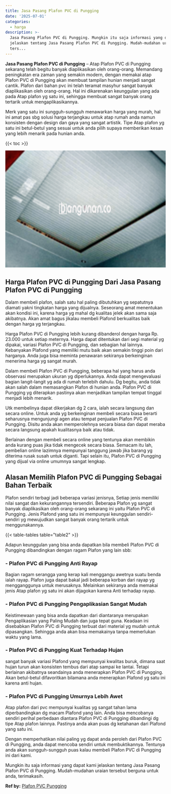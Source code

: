 ```yaml
---
title: Jasa Pasang Plafon PVC di Pungging
date: '2025-07-01'
categories:
  - harga
description: >-
  Jasa Pasang Plafon PVC di Pungging. Mungkin itu saja informasi yang dapat kami
  jelaskan tentang Jasa Pasang Plafon PVC di Pungging. Mudah-mudahan uraian
  ters...
---
```


**Jasa Pasang Plafon PVC di Pungging** – Atap Plafon PVC di Pungging sekarang telah begitu banyak diaplikasikan oleh orang-orang. Memandang peningkatan era zaman yang semakin modern, dengan memakai atap Plafon PVC di Pungging akan membuat tampilan hunian menjadi sangat cantik. Plafon dari bahan pvc ini telah teramat masyhur sangat banyak diaplikasikan oleh orang-orang. Hal ini dikarenakan keunggulan yang ada pada Atap plafon yg satu ini, sehingga membuat sangat banyak orang tertarik untuk mengaplikasikannya.

Merk yang satu ini sungguh-sungguh menawarkan harga yang murah, hal ini amat pas sbg solusi harga terjangkau untuk atap rumah anda namun konsisten dengan design dan gaya yang sangat artistik. Tipe Atap plafon yg satu ini betul-betul yang sesuai untuk anda pilih supaya memberikan kesan yang lebih menarik pada hunian anda.

{{< toc >}}

![Jasa Pasang Plafon PVC di Pungging](/images/flafond-pvc-murah26.png)

## Harga Plafon PVC di Pungging Dari Jasa Pasang Plafon PVC di Pungging

Dalam membeli plafon, salah satu hal paling dibutuhkan yg sepatutnya diamati yakni tingkatan harga yang dijualnya. Seseorang amat menentukan akan kondisi ini, karena harga yg mahal dg kualitas jelek akan sama saja akibatnya. Akan amat bagus jikalau membeli Plafond berkualitas baik dengan harga yg terjangkau.

Harga Plafon PVC di Pungging lebih kurang dibanderol dengan harga Rp. 23.000 untuk setiap meternya. Harga dapat ditentukan dari segi material yg dipakai, variasi Plafon PVC di Pungging, dan sebagian hal lainnya. Kebanyakan Plafond yang memiliki mutu baik akan semakin tinggi poin dari harganya. Anda juga bisa meminta penawaran sekiranya berkeinginan menerima harga yg sangat murah.

Dalam membeli Plafon PVC di Pungging, beberapa hal yang harus anda observasi merupakan ukuran yg diperlukannya. Anda dapat mengevaluasi bagian langit-langit yg ada di rumah terlebih dahulu. Dg begitu, anda tidak akan salah dalam memasangkan Plafon di hunian anda. Plafon PVC di Pungging yg diterapkan pastinya akan menjadikan tampilan tempat tinggal menjadi lebih menarik.

Utk membelinya dapat dikerjakan dg 2 cara, ialah secara langsung dan secara online. Untuk anda yg berkeinginan membeli secara biasa berarti seharusnya mengunjungi agen atau tempat penjualan Plafon PVC di Pungging. Disitu anda akan memperolehnya secara biasa dan dapat meraba secara langsung apakah kualitasnya baik atau tidak.

Berlainan dengan membeli secara online yang tentunya akan membikin anda kurang puas jika tidak mengecek secara biasa. Semacam itu lah, pembelian online lazimnya mempunyai tanggung jawab jika barang yg diterima rusak susah untuk diganti. Tapi selain itu, Plafon PVC di Pungging yang dijual via online umumnya sangat lengkap.

## Alasan Memilih Plafon PVC di Pungging Sebagai Bahan Terbaik

Plafon sendiri terbagi jadi beberapa variasi jenisnya, Setiap jenis memiliki nilai sangat dan kekurangannya tersendiri. Beberapa Plafon yg sangat banyak diaplikasikan oleh orang-orang sekarang ini yaitu Plafon PVC di Pungging. Jenis Plafond yang satu ini mempunyai keunggulan sendiri-sendiri yg mewujudkan sangat banyak orang tertarik untuk menggunakannya.

{{< table-tables table="table2" >}}

Adapun keunggulan yang bisa anda dapatkan bila membeli Plafon PVC di Pungging dibandingkan dengan ragam Plafon yang lain sbb:

### \- Plafon PVC di Pungging Anti Rayap

Bagian ragam serangga yang kerap kali menggangu awetnya suatu benda ialah rayap. Plafon juga dapat bakal jadi beberapa korban dari rayap yg mengganggunya untuk merusaknya. Melainkan sekiranya anda memakai jenis Atap plafon yg satu ini akan dijagokan karena Anti terhadap rayap.

### \- Plafon PVC di Pungging Pengaplikasian Sangat Mudah

Keistimewaan yang bisa anda dapatkan dari diantaranya merupakan Pengaplikasian yang Paling Mudah dan juga tepat guna. Keadaan ini disebabkan Plafon PVC di Pungging terbuat dari material yg mudah untuk dipasangkan. Sehingga anda akan bisa memakainya tanpa memerlukan waktu yang lama.

### \- Plafon PVC di Pungging Kuat Terhadap Hujan

sangat banyak variasi Plafond yang mempunyai kwalitas buruk, dimana saat hujan turun akan konsisten tembus dari atap sampai ke lantai. Tetapi berlainan akibatnya seandainya anda menerapkan Plafon PVC di Pungging. Akan betul-betul difavoritkan bilamana anda menerapkan Plafond yg satu ini karena anti hujan.

### \- Plafon PVC di Pungging Umurnya Lebih Awet

Atap plafon dari pvc mempunyai kualitas yg sangat tahan lama diperbandingkan dg macam Plafond yang lain. Anda bisa mencobanya sendiri perihal perbedaan diantara Plafon PVC di Pungging dibandingi dg tipe Atap plafon lainnya. Pastinya anda akan puas dg ketahanan dari Plafond yang satu ini.

Dengan memperhatikan nilai paling yg dapat anda peroleh dari Plafon PVC di Pungging, anda dapat mencoba sendiri untuk membuktikannya. Tentunya anda akan sungguh-sungguh puas kalau membeli Plafon PVC di Pungging ini dari kami.

Mungkin itu saja informasi yang dapat kami jelaskan tentang Jasa Pasang Plafon PVC di Pungging. Mudah-mudahan uraian tersebut berguna untuk anda, terimakasih.

**Ref by:** [Plafon PVC Pungging](https://id.wikipedia.org/wiki/Plafon)
